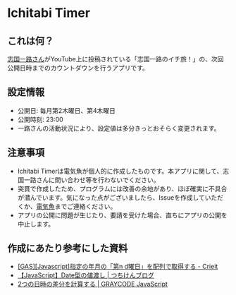 # Ichitabi Timer

## これは何？

[志国一路さん](https://www.youtube.com/c/ShikuniIchiro)がYouTube上に投稿されている「志国一路のイチ旅！」の、次回公開日時までのカウントダウンを行うアプリです。

## 設定情報

- 公開日: 毎月第2木曜日、第4木曜日
- 公開時刻: 23:00
- 一路さんの活動状況により、設定値は多分きっとおそらく変更されます。

## 注意事項

- Ichitabi Timerは電気魚が個人的に作成したものです。本アプリに関して、志国一路さんに問い合わせ等を行わないでください。
- 突貫で作成したため、プログラムには改善の余地があり、ほぼ確実に不具合が潜んでいます。気になった点がございましたら、Issueを作成していただくか、[電気魚](https://twitter.com/denkiuo604)までご連絡ください。
- アプリの公開に問題が生じたり、要請を受けた場合、直ちにアプリの公開を中止します。

## 作成にあたり参考にした資料

- [[GAS][Javascript]指定の年月の「第n d曜日」を配列で取得する - Crieit](https://crieit.net/posts/GAS-Javascript-n-d)
- [【JavaScript】Date型の値渡し | つちけんブログ](https://tsuchikenblog.com/javascript-tips1/)
- [2つの日時の差分を計算する | GRAYCODE JavaScript](https://gray-code.com/javascript/calculate-the-difference-between-two-dates-and-times/)
